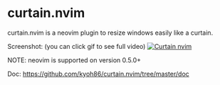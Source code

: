 # curtain.nvim

curtain.nvim is a neovim plugin to resize windows easily like a curtain.

Screenshot: (you can click gif to see full video)
[![Curtain nvim](https://user-images.githubusercontent.com/5582459/110238062-b12e2700-7f82-11eb-9d1e-6daf4b2d569b.gif)](https://user-images.githubusercontent.com/5582459/109670519-89bc1080-7bb6-11eb-94ea-645ef8eb7a38.mp4)

NOTE: neovim is supported on version 0.5.0+

Doc: https://github.com/kyoh86/curtain.nvim/tree/master/doc
